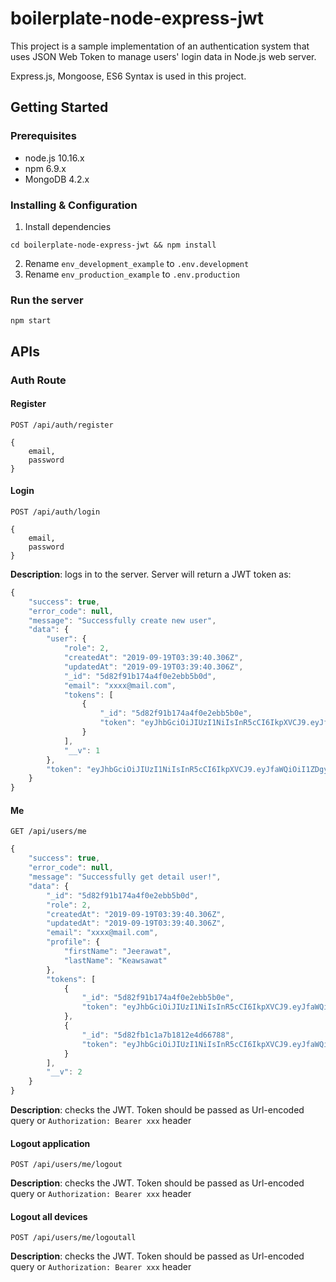 # boilerplate-node-express-jwt
This project is a sample implementation of an authentication system that uses JSON Web Token to manage users' login data in Node.js web server.

Express.js, Mongoose, ES6 Syntax is used in this project.

## Getting Started
### Prerequisites
- node.js 10.16.x
- npm 6.9.x
- MongoDB 4.2.x

### Installing & Configuration
1) Install dependencies
```
cd boilerplate-node-express-jwt && npm install
```
2) Rename `env_development_example` to `.env.development`
2) Rename `env_production_example` to `.env.production`

### Run the server
```
npm start
```

## APIs
### Auth Route
#### Register
`POST /api/auth/register`
```
{
    email,
    password
}
```
#### Login
`POST /api/auth/login`
```
{
    email,
    password
}
```
**Description**: logs in to the server. Server will return a JWT token as:
```javascript
{
    "success": true,
    "error_code": null,
    "message": "Successfully create new user",
    "data": {
        "user": {
            "role": 2,
            "createdAt": "2019-09-19T03:39:40.306Z",
            "updatedAt": "2019-09-19T03:39:40.306Z",
            "_id": "5d82f91b174a4f0e2ebb5b0d",
            "email": "xxxx@mail.com",
            "tokens": [
                {
                    "_id": "5d82f91b174a4f0e2ebb5b0e",
                    "token": "eyJhbGciOiJIUzI1NiIsInR5cCI6IkpXVCJ9.eyJfaWQiOiI1ZDgyZjkxYjE3NGE0ZjBlMmViYjViMGQiLCJlbWFpbCI6ImplZXJhd2F0QGFkZHRlY2hodWIuY29tIiwicm9sZSI6MiwiaWF0IjoxNTY4ODY0NTM5LCJleHAiOjE1Njg4NjU0Mzl9.us9LppDJEmeEy4x8zKHkhR6Td-jBDn9iZT48yOPLgF0"
                }
            ],
            "__v": 1
        },
        "token": "eyJhbGciOiJIUzI1NiIsInR5cCI6IkpXVCJ9.eyJfaWQiOiI1ZDgyZjkxYjE3NGE0ZjBlMmViYjViMGQiLCJlbWFpbCI6ImplZXJhd2F0QGFkZHRlY2hodWIuY29tIiwicm9sZSI6MiwiaWF0IjoxNTY4ODY0NTM5LCJleHAiOjE1Njg4NjU0Mzl9.us9LppDJEmeEy4x8zKHkhR6Td-jBDn9iZT48yOPLgF0"
    }
}
```
#### Me
`GET /api/users/me`
```javascript
{
    "success": true,
    "error_code": null,
    "message": "Successfully get detail user!",
    "data": {
        "_id": "5d82f91b174a4f0e2ebb5b0d",
        "role": 2,
        "createdAt": "2019-09-19T03:39:40.306Z",
        "updatedAt": "2019-09-19T03:39:40.306Z",
        "email": "xxxx@mail.com",
        "profile": {
            "firstName": "Jeerawat",
            "lastName": "Keawsawat"
        },
        "tokens": [
            {
                "_id": "5d82f91b174a4f0e2ebb5b0e",
                "token": "eyJhbGciOiJIUzI1NiIsInR5cCI6IkpXVCJ9.eyJfaWQiOiI1ZDgyZjkxYjE3NGE0ZjBlMmViYjViMGQiLCJlbWFpbCI6ImplZXJhd2F0QGFkZHRlY2hodWIuY29tIiwicm9sZSI6MiwiaWF0IjoxNTY4ODY0NTM5LCJleHAiOjE1Njg4NjU0Mzl9.us9LppDJEmeEy4x8zKHkhR6Td-jBDn9iZT48yOPLgF0"
            },
            {
                "_id": "5d82fb1c1a7b1812e4d66788",
                "token": "eyJhbGciOiJIUzI1NiIsInR5cCI6IkpXVCJ9.eyJfaWQiOiI1ZDgyZjkxYjE3NGE0ZjBlMmViYjViMGQiLCJlbWFpbCI6ImplZXJhd2F0QGFkZHRlY2hodWIuY29tIiwicm9sZSI6MiwiaWF0IjoxNTY4ODY1MDUyLCJleHAiOjE1Njg4NjU5NTJ9.8IswMii5jb9codnrA19oNkorMPHmQALSAJVdicQ9-CQ"
            }
        ],
        "__v": 2
    }
}
```

**Description**: checks the JWT. Token should be passed as Url-encoded query or `Authorization: Bearer xxx` header

#### Logout application
`POST /api/users/me/logout`

**Description**: checks the JWT. Token should be passed as Url-encoded query or `Authorization: Bearer xxx` header

#### Logout all devices
`POST /api/users/me/logoutall`

**Description**: checks the JWT. Token should be passed as Url-encoded query or `Authorization: Bearer xxx` header
